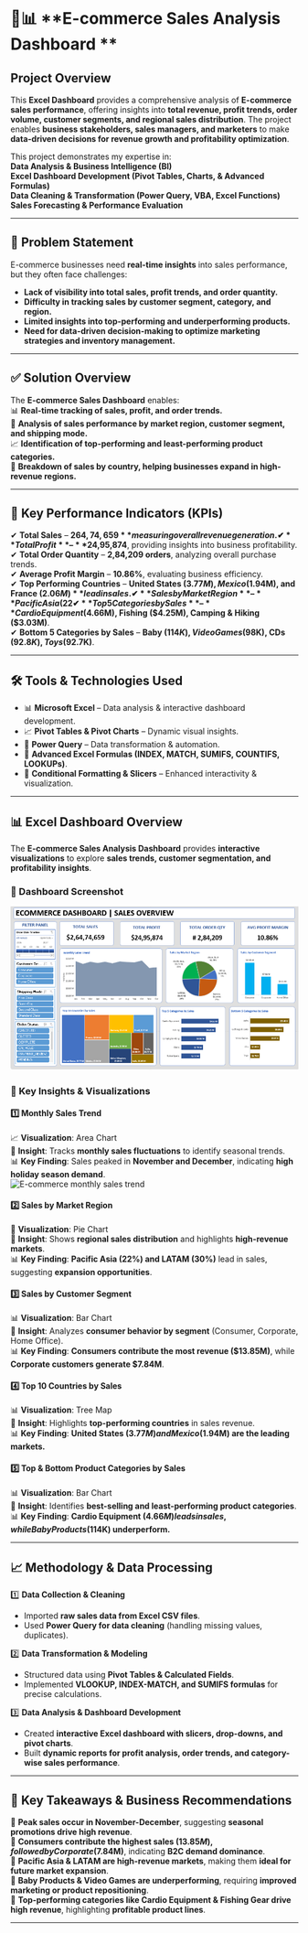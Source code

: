 # 🛒📊 **E-commerce Sales Analysis Dashboard **  

##  Project Overview  
This **Excel Dashboard** provides a comprehensive analysis of **E-commerce sales performance**, offering insights into **total revenue, profit trends, order volume, customer segments, and regional sales distribution**. The project enables **business stakeholders, sales managers, and marketers** to make **data-driven decisions for revenue growth and profitability optimization**.  

This project demonstrates my expertise in:  
 **Data Analysis & Business Intelligence (BI)**  
 **Excel Dashboard Development (Pivot Tables, Charts, & Advanced Formulas)**  
 **Data Cleaning & Transformation (Power Query, VBA, Excel Functions)**  
 **Sales Forecasting & Performance Evaluation**  

---

## 🚀 Problem Statement  
E-commerce businesses need **real-time insights** into sales performance, but they often face challenges:  
-  **Lack of visibility into total sales, profit trends, and order quantity.**  
-  **Difficulty in tracking sales by customer segment, category, and region.**  
-  **Limited insights into top-performing and underperforming products.**  
-  **Need for data-driven decision-making to optimize marketing strategies and inventory management.**  

---

## ✅ Solution Overview  
The **E-commerce Sales Dashboard** enables:  
📊 **Real-time tracking of sales, profit, and order trends.**  
📌 **Analysis of sales performance by market region, customer segment, and shipping mode.**  
📈 **Identification of top-performing and least-performing product categories.**  
📍 **Breakdown of sales by country, helping businesses expand in high-revenue regions.**  

---

## 🎯 Key Performance Indicators (KPIs)  

✔ **Total Sales** – **$264,74,659** measuring overall revenue generation.  
✔ **Total Profit** – **$24,95,874**, providing insights into business profitability.  
✔ **Total Order Quantity** – **2,84,209 orders**, analyzing overall purchase trends.  
✔ **Average Profit Margin** – **10.86%**, evaluating business efficiency.  
✔ **Top Performing Countries** – **United States ($3.77M), Mexico ($1.94M), and France ($2.06M)** lead in sales.  
✔ **Sales by Market Region** – **Pacific Asia (22%), LATAM (30%), Europe (24%)**, showing global sales distribution.  
✔ **Top 5 Categories by Sales** – **Cardio Equipment ($4.66M), Fishing ($4.25M), Camping & Hiking ($3.03M)**.  
✔ **Bottom 5 Categories by Sales** – **Baby ($114K), Video Games ($98K), CDs ($92.8K), Toys ($92.7K)**.  

---

## 🛠 Tools & Technologies Used  
- 📊 **Microsoft Excel** – Data analysis & interactive dashboard development.  
- 📈 **Pivot Tables & Pivot Charts** – Dynamic visual insights.  
- 📂 **Power Query** – Data transformation & automation.  
- 📌 **Advanced Excel Formulas (INDEX, MATCH, SUMIFS, COUNTIFS, LOOKUPs)**.  
- 🎯 **Conditional Formatting & Slicers** – Enhanced interactivity & visualization.  

---

## 📊 Excel Dashboard Overview  

The **E-commerce Sales Analysis Dashboard** provides **interactive visualizations** to explore **sales trends, customer segmentation, and profitability insights**.

### **📌 Dashboard Screenshot**  
![E-commerce Sales Dashboard](https://github.com/muralikrishna-v/Ecommerce-data-analysis/blob/main/ecommerce%20dashboard.png)  

### **📌 Key Insights & Visualizations**  

#### **1️⃣ Monthly Sales Trend**  
📈 **Visualization**: Area Chart  
📌 **Insight**: Tracks **monthly sales fluctuations** to identify seasonal trends.  
📊 **Key Finding**: Sales peaked in **November and December**, indicating **high holiday season demand**.  
![E-commerce monthly sales trend]()  
#### **2️⃣ Sales by Market Region**  
📍 **Visualization**: Pie Chart  
📌 **Insight**: Shows **regional sales distribution** and highlights **high-revenue markets**.  
📊 **Key Finding**: **Pacific Asia (22%) and LATAM (30%)** lead in sales, suggesting **expansion opportunities**.  

#### **3️⃣ Sales by Customer Segment**  
📊 **Visualization**: Bar Chart  
📌 **Insight**: Analyzes **consumer behavior by segment** (Consumer, Corporate, Home Office).  
📊 **Key Finding**: **Consumers contribute the most revenue ($13.85M)**, while **Corporate customers generate $7.84M**.  

#### **4️⃣ Top 10 Countries by Sales**  
📊 **Visualization**: Tree Map  
📌 **Insight**: Highlights **top-performing countries** in sales revenue.  
📊 **Key Finding**: **United States ($3.77M) and Mexico ($1.94M) are the leading markets.**  

#### **5️⃣ Top & Bottom Product Categories by Sales**  
📊 **Visualization**: Bar Chart  
📌 **Insight**: Identifies **best-selling and least-performing product categories**.  
📊 **Key Finding**: **Cardio Equipment ($4.66M) leads in sales, while Baby Products ($114K) underperform.**  

---

## 📈 Methodology & Data Processing  

1️⃣ **Data Collection & Cleaning**  
   - Imported **raw sales data from Excel CSV files**.  
   - Used **Power Query for data cleaning** (handling missing values, duplicates).  

2️⃣ **Data Transformation & Modeling**  
   - Structured data using **Pivot Tables & Calculated Fields**.  
   - Implemented **VLOOKUP, INDEX-MATCH, and SUMIFS formulas** for precise calculations.  

3️⃣ **Data Analysis & Dashboard Development**  
   - Created **interactive Excel dashboard with slicers, drop-downs, and pivot charts**.  
   - Built **dynamic reports for profit analysis, order trends, and category-wise sales performance**.  

---

## 📌 Key Takeaways & Business Recommendations  

📌 **Peak sales occur in November-December**, suggesting **seasonal promotions drive high revenue**.  
📌 **Consumers contribute the highest sales ($13.85M), followed by Corporate ($7.84M)**, indicating **B2C demand dominance**.  
📌 **Pacific Asia & LATAM are high-revenue markets**, making them **ideal for future market expansion**.  
📌 **Baby Products & Video Games are underperforming**, requiring **improved marketing or product repositioning**.  
📌 **Top-performing categories like Cardio Equipment & Fishing Gear drive high revenue**, highlighting **profitable product lines**.  

---

